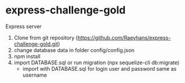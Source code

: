 # express-challenge-gold
Express server

1. Clone from git repository (https://github.com/Raeyhans/express-challenge-gold.git)
2. change database data in folder config/config.json
3. npm install
4. import DATABASE.sql or run migration (npx sequelize-cli db:migrate)
   - import with DATABASE.sql for login user and password same as username